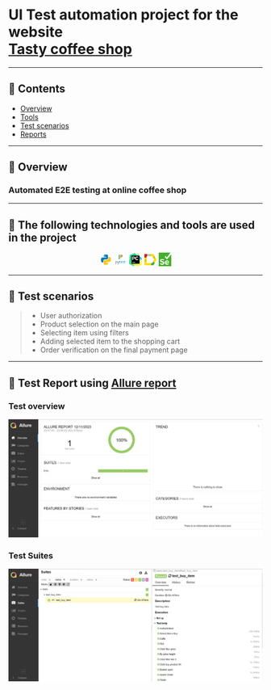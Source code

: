 # UI Test automation project for the website <br> <a target="_blank" href="https://shop.tastycoffee.ru/">Tasty coffee shop</a>

---

## :open_book: Contents 
- [Overview](#triangular_flag_on_post-Overview)
- [Tools](#gear-The-following-technologies-and-tools-are-used-in-the-project)
- [Test scenarios](#triangular_flag_on_post-Test-scenarios)
- [Reports](#triangular_flag_on_post-Test-Report)

---
## :pushpin: Overview
### Automated E2E testing at online coffee shop

---
## :pushpin: The following technologies and tools are used in the project
<p align="center">
    <img width="5%" title="Python" src="https://github.com/Emily-code/Emily-code/blob/main/images/python.png">
    <img width="5%" title="Pytest" src="https://github.com/Emily-code/Emily-code/blob/main/images/pytest.png">
    <img width="5%" title="PyCharm" src="https://github.com/Emily-code/Emily-code/blob/main/images/pycharm.png">
    <img width="5%" title="Allure Report" src="https://github.com/Emily-code/Emily-code/blob/main/images/allure_report.png">
    <img width="5%" title="Selenium" src="https://github.com/Emily-code/Emily-code/blob/main/images/selenium.png">
</p>


---
## :pushpin: Test scenarios
> - User authorization
> - Product selection on the main page
> - Selecting item using filters
> - Adding selected item to the shopping cart 
> - Order verification on the final payment page

---
## :pushpin: Test Report using [Allure report](http://192.168.0.161:51659/index.html#)
### Test overview 
<p align="center">
    <img src="images/Allure report.jpg" alt="Allure report"/>
</p>

### Test Suites
<p align="center">
    <img src="images/allure_suites.jpg" alt="Allure report"/>
</p>
